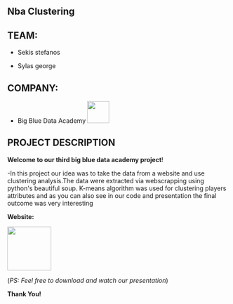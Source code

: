## Nba Clustering

## ΤΕΑΜ:

- Sekis stefanos

- Sylas george

## COMPANY:

- Big Blue Data Academy <a href="https://bigblue.academy/en"><img src="https://iconape.com/wp-content/files/kh/383970/svg/383970.svg" width="50"></a>

## PROJECT DESCRIPTION

**Welcome to our third big blue data academy project</strong>!**

-In this project our idea was to take the data from a website and use clustering analysis.The data were extracted via webscrapping using python's beautiful soup.
K-means algorithm was used for clustering players attributes and as you can also see in our code and presentation the final outcome was very interesting 


**Website:**

<a href="https://www.basketball-reference.com/"><img src="https://d2p3bygnnzw9w3.cloudfront.net/req/202203151/logos/bbr-logo.svg" width="100"></a>

(*PS: Feel free to download and watch our presentation*)

**Thank You!**
